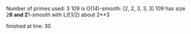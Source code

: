 Number of primes used: 3
109 is O(14)-smooth:
	 [2, 2, 3, 3, 3]
109 has size 2**6 and 2**1-smooth with L(f,1/2) about 2**3

finished at line: 30
